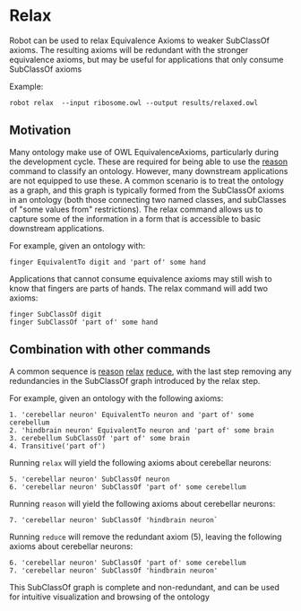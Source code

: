 # Relax

Robot can be used to relax Equivalence Axioms to weaker SubClassOf axioms. The resulting axioms will be redundant with the stronger equivalence axioms, but may be useful for applications that only consume SubClassOf axioms

Example:

    robot relax  --input ribosome.owl --output results/relaxed.owl
    
## Motivation

Many ontology make use of OWL EquivalenceAxioms, particularly during the development cycle. These are required for being able to use the [reason](/reason) command to classify an ontology. However, many downstream applications are not equipped to use these. A common scenario is to treat the ontology as a graph, and this graph is typically formed from the SubClassOf axioms in an ontology (both those connecting two named classes, and subClasses of "some values from" restrictions). The relax command allows us to capture some of the information in a form that is accessible to basic downstream applications.

For example, given an ontology with:

```
finger EquivalentTo digit and 'part of' some hand
```

Applications that cannot consume equivalence axioms may still wish to know that fingers are parts of hands. The relax command will add two axioms:

```
finger SubClassOf digit
finger SubClassOf 'part of' some hand
```

## Combination with other commands

A common sequence is [reason](/reason) [relax](/relax) [reduce](/reduce), with the last step removing any redundancies in the SubClassOf graph introduced by the relax step.

For example, given an ontology with the following axioms:

```
1. 'cerebellar neuron' EquivalentTo neuron and 'part of' some cerebellum
2. 'hindbrain neuron' EquivalentTo neuron and 'part of' some brain
3. cerebellum SubClassOf 'part of' some brain
4. Transitive('part of')
```

Running `relax` will yield the following axioms about cerebellar neurons:

```
5. 'cerebellar neuron' SubClassOf neuron
6. 'cerebellar neuron' SubClassOf 'part of' some cerebellum
```

Running `reason` will yield the following axioms about cerebellar neurons:

```
7. 'cerebellar neuron' SubClassOf 'hindbrain neuron`
```

Running `reduce` will remove the redundant axiom (5), leaving the following axioms about cerebellar neurons:

```
6. 'cerebellar neuron' SubClassOf 'part of' some cerebellum
7. 'cerebellar neuron' SubClassOf 'hindbrain neuron'
```

This SubClassOf graph is complete and non-redundant, and can be used for intuitive visualization and browsing of the ontology




